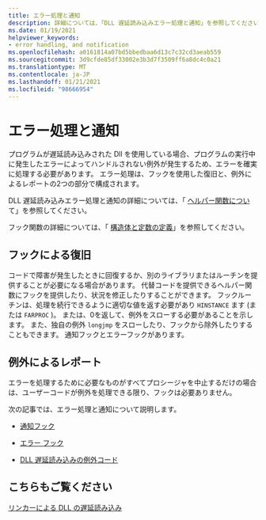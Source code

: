 ```yaml
---
title: エラー処理と通知
description: 詳細については、「DLL 遅延読み込みエラー処理と通知」を参照してください。
ms.date: 01/19/2021
helpviewer_keywords:
- error handling, and notification
ms.openlocfilehash: a0161814a07bd5bbedbaa6d13c7c32cd3aeab559
ms.sourcegitcommit: 3d9cfde85df33002e3b3d7f3509ff6a8dc4c0a21
ms.translationtype: MT
ms.contentlocale: ja-JP
ms.lasthandoff: 01/21/2021
ms.locfileid: "98666954"
---
```

# <a name="error-handling-and-notification"></a>エラー処理と通知

プログラムが遅延読み込みされた Dll を使用している場合、プログラムの実行中に発生したエラーによってハンドルされない例外が発生するため、エラーを確実に処理する必要があります。 エラー処理は、フックを使用した復旧と、例外によるレポートの2つの部分で構成されます。

DLL 遅延読み込みエラー処理と通知の詳細については、「 [ヘルパー関数につい](understanding-the-helper-function.md)て」を参照してください。

フック関数の詳細については、「 [構造体と定数の定義](structure-and-constant-definitions.md)」を参照してください。

## <a name="recovery-through-a-hook"></a>フックによる復旧

コードで障害が発生したときに回復するか、別のライブラリまたはルーチンを提供することが必要になる場合があります。 代替コードを提供できるヘルパー関数にフックを提供したり、状況を修正したりすることができます。 フックルーチンは、処理を続行できるように適切な値を返す必要があり `HINSTANCE` ます (または `FARPROC` )。 または、0を返して、例外をスローする必要があることを示します。 また、独自の例外 `longjmp` をスローしたり、フックから除外したりすることもできます。 通知フックとエラーフックがあります。

## <a name="reporting-via-an-exception"></a>例外によるレポート

エラーを処理するために必要なものがすべてプロシージャを中止するだけの場合は、ユーザーコードが例外を処理できる限り、フックは必要ありません。

次の記事では、エラー処理と通知について説明します。

- [通知フック](notification-hooks.md)

- [エラー フック](failure-hooks.md)

- [DLL 遅延読み込みの例外コード](exceptions-c-cpp.md)

## <a name="see-also"></a>こちらもご覧ください

[リンカーによる DLL の遅延読み込み](linker-support-for-delay-loaded-dlls.md)

